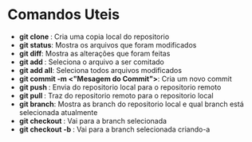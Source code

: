 # Comandos Uteis

- __git clone <Link do Repositorio>__: Cria uma copia local do repositorio
- __git status__: Mostra os arquivos que foram modificados
- __git diff__: Mostra as alterações que foram feitas
- __git add <Caminho do arquivo>__: Seleciona o arquivo a ser comitado
- __git add all__: Seleciona todos arquivos modificados
- __git commit -m <"Mesagem do Commit">__: Cria um novo commit
- __git push <origin> <branch>__: Envia do repositorio local para o repositorio remoto
- __git pull <origin> <branch>__: Traz do repositorio remoto para o repositorio local
- __git branch__: Mostra as branch do repositorio local e qual branch está selecionada atualmente
- __git checkout <branch>__: Vai para a branch selecionada
- __git checkout -b <branch>__: Vai para a branch selecionada criando-a
 
